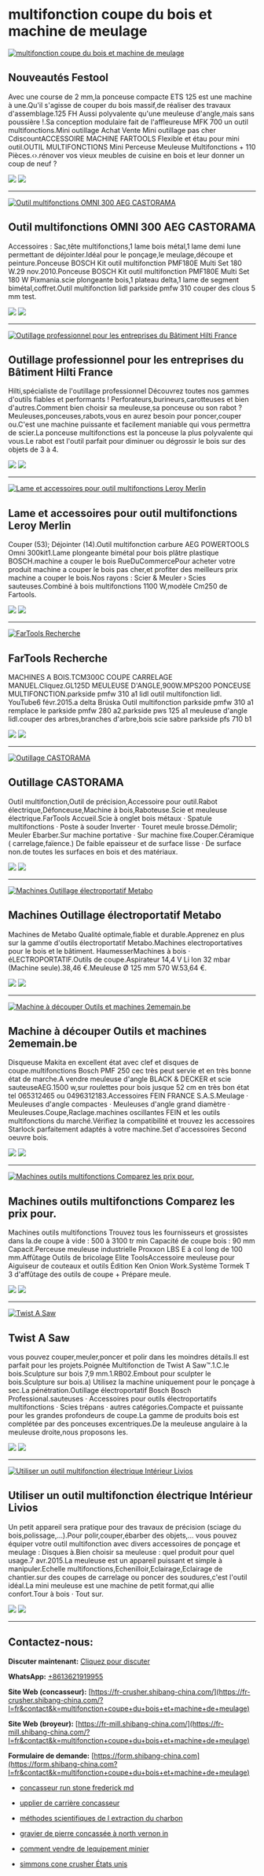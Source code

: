 # multifonction coupe du bois et machine de meulage

<a href="https://swt.shibang-china.com/?l=fr&img&k=multifonction+coupe+du+bois+et+machine+de+meulage" target="_blank">![multifonction coupe du bois et machine de meulage](http://static.shibang-china.com/all-800x300/378.jpg)</a>

## Nouveautés Festool
Avec une course de 2 mm,la ponceuse compacte ETS 125 est une machine à une.Qu&#39;il s&#39;agisse de couper du bois massif,de réaliser des travaux d&#39;assemblage.125 FH Aussi polyvalente qu&#39;une meuleuse d&#39;angle,mais sans poussière !.Sa conception modulaire fait de l&#39;affleureuse MFK 700 un outil multifonctions.Mini outillage Achat Vente Mini outillage pas cher CdiscountACCESSOIRE MACHINE FARTOOLS Flexible et étau pour mini outil.OUTIL MULTIFONCTIONS Mini Perceuse Meuleuse Multifonctions + 110 Pièces.‹›.rénover vos vieux meubles de cuisine en bois et leur donner un coup de neuf ?


<a href="https://whatsapp.shibangsoft.com/WhatsApp.php" target="_blank" title="WhatsApp">![](http://static.shibang-china.com/icon/whatsapp.png)</a> <a href="https://swt.shibang-china.com/?l=fr&icon&k=multifonction+coupe+du+bois+et+machine+de+meulage" target="_blank">![](http://static.shibang-china.com/icon/chat-fr.png)</a>

---

<a href="https://swt.shibang-china.com/?l=fr&img&k=multifonction+coupe+du+bois+et+machine+de+meulage" target="_blank">![Outil multifonctions OMNI 300 AEG CASTORAMA](http://static.shibang-china.com/all-800x300/1003.jpg)</a>

## Outil multifonctions OMNI 300 AEG CASTORAMA
Accessoires : Sac,tête multifonctions,1 lame bois métal,1 lame demi lune permettant de déjointer.Idéal pour le ponçage,le meulage,découpe et peinture.Ponceuse BOSCH Kit outil multifonction PMF180E Multi Set 180 W.29 nov.2010.Ponceuse BOSCH Kit outil multifonction PMF180E Multi Set 180 W Pixmania.scie plongeante bois,1 plateau delta,1 lame de segment bimétal,coffret.Outil multifonction lidl parkside pmfw 310 couper des clous 5 mm test.


<a href="https://whatsapp.shibangsoft.com/WhatsApp.php" target="_blank" title="WhatsApp">![](http://static.shibang-china.com/icon/whatsapp.png)</a> <a href="https://swt.shibang-china.com/?l=fr&icon&k=multifonction+coupe+du+bois+et+machine+de+meulage" target="_blank">![](http://static.shibang-china.com/icon/chat-fr.png)</a>

---

<a href="https://swt.shibang-china.com/?l=fr&img&k=multifonction+coupe+du+bois+et+machine+de+meulage" target="_blank">![Outillage professionnel pour les entreprises du Bâtiment Hilti France](http://static.shibang-china.com/all-800x300/981.jpg)</a>

## Outillage professionnel pour les entreprises du Bâtiment Hilti France
Hilti,spécialiste de l&#39;outillage professionnel Découvrez toutes nos gammes d&#39;outils fiables et performants ! Perforateurs,burineurs,carotteuses et bien d&#39;autres.Comment bien choisir sa meuleuse,sa ponceuse ou son rabot ?Meuleuses,ponceuses,rabots,vous en aurez besoin pour poncer,couper ou.C&#39;est une machine puissante et facilement maniable qui vous permettra de scier.La ponceuse multifonctions est la ponceuse la plus polyvalente qui vous.Le rabot est l&#39;outil parfait pour diminuer ou dégrossir le bois sur des objets de 3 à 4.


<a href="https://whatsapp.shibangsoft.com/WhatsApp.php" target="_blank" title="WhatsApp">![](http://static.shibang-china.com/icon/whatsapp.png)</a> <a href="https://swt.shibang-china.com/?l=fr&icon&k=multifonction+coupe+du+bois+et+machine+de+meulage" target="_blank">![](http://static.shibang-china.com/icon/chat-fr.png)</a>

---

<a href="https://swt.shibang-china.com/?l=fr&img&k=multifonction+coupe+du+bois+et+machine+de+meulage" target="_blank">![Lame et accessoires pour outil multifonctions Leroy Merlin](http://static.shibang-china.com/all-800x300/1180.jpg)</a>

## Lame et accessoires pour outil multifonctions Leroy Merlin
Couper (53); Déjointer (14).Outil multifonction carbure AEG POWERTOOLS Omni 300kit1.Lame plongeante bimétal pour bois plâtre plastique BOSCH.machine a couper le bois RueDuCommercePour acheter votre produit machine a couper le bois pas cher,et profiter des meilleurs prix machine a couper le bois.Nos rayons : Scier &amp; Meuler › Scies sauteuses.Combiné à bois multifonctions 1100 W,modèle Cm250 de Fartools.


<a href="https://whatsapp.shibangsoft.com/WhatsApp.php" target="_blank" title="WhatsApp">![](http://static.shibang-china.com/icon/whatsapp.png)</a> <a href="https://swt.shibang-china.com/?l=fr&icon&k=multifonction+coupe+du+bois+et+machine+de+meulage" target="_blank">![](http://static.shibang-china.com/icon/chat-fr.png)</a>

---

<a href="https://swt.shibang-china.com/?l=fr&img&k=multifonction+coupe+du+bois+et+machine+de+meulage" target="_blank">![FarTools Recherche](http://static.shibang-china.com/all-800x300/479.jpg)</a>

## FarTools Recherche
MACHINES A BOIS.TCM300C COUPE CARRELAGE MANUEL.Cliquez.GL125D MEULEUSE D&#39;ANGLE,900W.MPS200 PONCEUSE MULTIFONCTION.parkside pmfw 310 a1 lidl outil multifonction lidl. YouTube6 févr.2015.a delta Brúska Outil multifonction parkside pmfw 310 a1 remplace le parkside pmfw 280 a2.parkside pws 125 a1 meuleuse d&#39;angle lidl.couper des arbres,branches d&#39;arbre,bois scie sabre parkside pfs 710 b1


<a href="https://whatsapp.shibangsoft.com/WhatsApp.php" target="_blank" title="WhatsApp">![](http://static.shibang-china.com/icon/whatsapp.png)</a> <a href="https://swt.shibang-china.com/?l=fr&icon&k=multifonction+coupe+du+bois+et+machine+de+meulage" target="_blank">![](http://static.shibang-china.com/icon/chat-fr.png)</a>

---

<a href="https://swt.shibang-china.com/?l=fr&img&k=multifonction+coupe+du+bois+et+machine+de+meulage" target="_blank">![Outillage CASTORAMA](http://static.shibang-china.com/all-800x300/1230.jpg)</a>

## Outillage CASTORAMA
Outil multifonction,Outil de précision,Accessoire pour outil.Rabot électrique,Défonceuse,Machine à bois,Raboteuse.Scie et meuleuse électrique.FarTools Accueil.Scie à onglet bois métaux &middot; Spatule multifonctions &middot; Poste à souder Inverter &middot; Touret meule brosse.Démolir; Meuler Ebarber.Sur machine portative &middot; Sur machine fixe.Couper.Céramique ( carrelage,faïence.) De faible epaisseur et de surface lisse &middot; De surface non.de toutes les surfaces en bois et des matériaux.


<a href="https://whatsapp.shibangsoft.com/WhatsApp.php" target="_blank" title="WhatsApp">![](http://static.shibang-china.com/icon/whatsapp.png)</a> <a href="https://swt.shibang-china.com/?l=fr&icon&k=multifonction+coupe+du+bois+et+machine+de+meulage" target="_blank">![](http://static.shibang-china.com/icon/chat-fr.png)</a>

---

<a href="https://swt.shibang-china.com/?l=fr&img&k=multifonction+coupe+du+bois+et+machine+de+meulage" target="_blank">![Machines Outillage électroportatif Metabo](http://static.shibang-china.com/all-800x300/1280.jpg)</a>

## Machines Outillage électroportatif Metabo
Machines de Metabo Qualité optimale,fiable et durable.Apprenez en plus sur la gamme d&#39;outils électroportatif Metabo.Machines electroportatives pour le bois et le bâtiment. HaumesserMachines à bois &middot; éLECTROPORTATIF.Outils de coupe.Aspirateur 14,4 V Li Ion 32 mbar (Machine seule).38,46 €.Meuleuse Ø 125 mm 570 W.53,64 €.


<a href="https://whatsapp.shibangsoft.com/WhatsApp.php" target="_blank" title="WhatsApp">![](http://static.shibang-china.com/icon/whatsapp.png)</a> <a href="https://swt.shibang-china.com/?l=fr&icon&k=multifonction+coupe+du+bois+et+machine+de+meulage" target="_blank">![](http://static.shibang-china.com/icon/chat-fr.png)</a>

---

<a href="https://swt.shibang-china.com/?l=fr&img&k=multifonction+coupe+du+bois+et+machine+de+meulage" target="_blank">![Machine à découper Outils et machines 2ememain.be](http://static.shibang-china.com/all-800x300/725.jpg)</a>

## Machine à découper Outils et machines 2ememain.be
Disqueuse Makita en excellent état avec clef et disques de coupe.multifonctions Bosch PMF 250 cec très peut servie et en très bonne état de marche.A vendre meuleuse d&#39;angle BLACK &amp; DECKER et scie sauteuseAEG.1500 w,sur roulettes pour bois jusque 52 cm en très bon état tel 065312465 ou 0496312183.Accessoires FEIN FRANCE S.A.S.Meulage &middot; Meuleuses d&#39;angle compactes &middot; Meuleuses d&#39;angle grand diamètre &middot; Meuleuses.Coupe,Raclage.machines oscillantes FEIN et les outils multifonctions du marché.Vérifiez la compatibilité et trouvez les accessoires Starlock parfaitement adaptés à votre machine.Set d&#39;accessoires Second oeuvre bois.


<a href="https://whatsapp.shibangsoft.com/WhatsApp.php" target="_blank" title="WhatsApp">![](http://static.shibang-china.com/icon/whatsapp.png)</a> <a href="https://swt.shibang-china.com/?l=fr&icon&k=multifonction+coupe+du+bois+et+machine+de+meulage" target="_blank">![](http://static.shibang-china.com/icon/chat-fr.png)</a>

---

<a href="https://swt.shibang-china.com/?l=fr&img&k=multifonction+coupe+du+bois+et+machine+de+meulage" target="_blank">![Machines outils multifonctions Comparez les prix pour.](http://static.shibang-china.com/all-800x300/1360.jpg)</a>

## Machines outils multifonctions Comparez les prix pour.
Machines outils multifonctions Trouvez tous les fournisseurs et grossistes dans la.de coupe à vide : 500 à 3100 tr min Capacité de coupe bois : 90 mm Capacit.Perceuse meuleuse industrielle Proxxon LBS E à col long de 100 mm.Affûtage Outils de bricolage Elite ToolsAccessoire meuleuse pour Aiguiseur de couteaux et outils Édition Ken Onion Work.Système Tormek T 3 d&#39;affûtage des outils de coupe + Prépare meule.


<a href="https://whatsapp.shibangsoft.com/WhatsApp.php" target="_blank" title="WhatsApp">![](http://static.shibang-china.com/icon/whatsapp.png)</a> <a href="https://swt.shibang-china.com/?l=fr&icon&k=multifonction+coupe+du+bois+et+machine+de+meulage" target="_blank">![](http://static.shibang-china.com/icon/chat-fr.png)</a>

---

<a href="https://swt.shibang-china.com/?l=fr&img&k=multifonction+coupe+du+bois+et+machine+de+meulage" target="_blank">![Twist A Saw](http://static.shibang-china.com/all-800x300/1125.jpg)</a>

## Twist A Saw
vous pouvez couper,meuler,poncer et polir dans les moindres détails.Il est parfait pour les projets.Poignée Multifonction de Twist A Saw™.1.C.le bois.Sculpture sur bois 7,9 mm.1.RB02.Embout pour sculpter le bois.Sculpture sur bois.a) Utilisez la machine uniquement pour le ponçage à sec.La pénétration.Outillage électroportatif Bosch Bosch Professional.sauteuses &middot; Accessoires pour outils électroportatifs multifonctions &middot; Scies trépans &middot; autres catégories.Compacte et puissante pour les grandes profondeurs de coupe.La gamme de produits bois est complétée par des ponceuses excentriques.De la meuleuse angulaire à la meuleuse droite,nous proposons les.


<a href="https://whatsapp.shibangsoft.com/WhatsApp.php" target="_blank" title="WhatsApp">![](http://static.shibang-china.com/icon/whatsapp.png)</a> <a href="https://swt.shibang-china.com/?l=fr&icon&k=multifonction+coupe+du+bois+et+machine+de+meulage" target="_blank">![](http://static.shibang-china.com/icon/chat-fr.png)</a>

---

<a href="https://swt.shibang-china.com/?l=fr&img&k=multifonction+coupe+du+bois+et+machine+de+meulage" target="_blank">![Utiliser un outil multifonction électrique Intérieur Livios](http://static.shibang-china.com/all-800x300/537.jpg)</a>

## Utiliser un outil multifonction électrique Intérieur Livios
Un petit appareil sera pratique pour des travaux de précision (sciage du bois,polissage,…).Pour polir,couper,ébarber des objets,… vous pouvez équiper votre outil multifonction avec divers accessoires de ponçage et meulage : Disques à.Bien choisir sa meuleuse : quel produit pour quel usage.7 avr.2015.La meuleuse est un appareil puissant et simple à manipuler.Echelle multifonctions,Echenilloir,Eclairage,Eclairage de chantier.sur des coupes de carrelage ou poncer des soudures,c&#39;est l&#39;outil idéal.La mini meuleuse est une machine de petit format,qui allie confort.Tour à bois &middot; Tout sur.


<a href="https://whatsapp.shibangsoft.com/WhatsApp.php" target="_blank" title="WhatsApp">![](http://static.shibang-china.com/icon/whatsapp.png)</a> <a href="https://swt.shibang-china.com/?l=fr&icon&k=multifonction+coupe+du+bois+et+machine+de+meulage" target="_blank">![](http://static.shibang-china.com/icon/chat-fr.png)</a>

---
## Contactez-nous:

**Discuter maintenant:** [Cliquez pour discuter](https://swt.shibang-china.com?l=fr&contact&k=multifonction+coupe+du+bois+et+machine+de+meulage)

**WhatsApp:**  [+8613621919955](https://whatsapp.shibangsoft.com/WhatsApp.php)

**Site Web (concasseur):** [https://fr-crusher.shibang-china.com/](https://fr-crusher.shibang-china.com/?l=fr&contact&k=multifonction+coupe+du+bois+et+machine+de+meulage)

**Site Web (broyeur):** [https://fr-mill.shibang-china.com/](https://fr-mill.shibang-china.com/?l=fr&contact&k=multifonction+coupe+du+bois+et+machine+de+meulage)

**Formulaire de demande:** [https://form.shibang-china.com](https://form.shibang-china.com?l=fr&contact&k=multifonction+coupe+du+bois+et+machine+de+meulage)

* [concasseur run stone frederick md](../34/concasseur%20run%20stone%20frederick%20md.md)

* [upplier de carrière concasseur](../35/upplier%20de%20carri%C3%A8re%20concasseur.md)

* [méthodes scientifiques de l extraction du charbon](../34/m%C3%A9thodes%20scientifiques%20de%20l%20extraction%20du%20charbon.md)

* [gravier de pierre concassée à north vernon in](../27/gravier%20de%20pierre%20concass%C3%A9e%20%C3%A0%20north%20vernon%20in.md)

* [comment vendre de lequipement minier](../37/comment%20vendre%20de%20lequipement%20minier.md)

* [simmons cone crusher États unis](../36/simmons%20cone%20crusher%20%C3%89tats%20unis.md)
